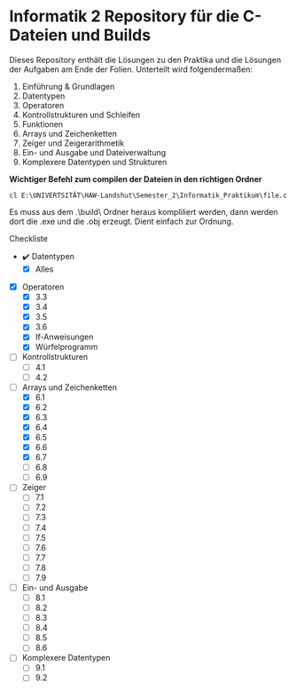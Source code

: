 # Informatik 2 Repository für die C-Dateien und Builds

Dieses Repository enthält die Lösungen zu den Praktika und die Lösungen der Aufgaben am Ende der Folien. Unterteilt wird folgendermaßen:

1. Einführung & Grundlagen
2. Datentypen
3. Operatoren
4. Kontrollstrukturen und Schleifen
5. Funktionen
6. Arrays und Zeichenketten
7. Zeiger und Zeigerarithmetik
8. Ein- und Ausgabe und Dateiverwaltung
9. Komplexere Datentypen und Strukturen

**Wichtiger Befehl zum compilen der Dateien in den richtigen Ordner**

    cl E:\UNIVERTSITÄT\HAW-Landshut\Semester_2\Informatik_Praktikum\file.c

Es muss aus dem .\build\ Ordner heraus kompliliert werden, dann werden dort die .exe und die .obj erzeugt. Dient einfach zur Ordnung.

Checkliste

- :heavy_check_mark: Datentypen
    - [X] Alles

- [X] Operatoren
  - [X] 3.3
  - [X] 3.4
  - [X] 3.5
  - [X] 3.6
  - [X] If-Anweisungen
  - [X] Würfelprogramm

- [ ] Kontrollstrukturen
  - [ ] 4.1
  - [ ] 4.2

- [ ] Arrays und Zeichenketten
  - [X] 6.1
  - [X] 6.2
  - [X] 6.3
  - [X] 6.4
  - [X] 6.5
  - [X] 6.6
  - [X] 6.7
  - [ ] 6.8
  - [ ] 6.9

- [ ] Zeiger
  - [ ] 7.1
  - [ ] 7.2
  - [ ] 7.3
  - [ ] 7.4
  - [ ] 7.5
  - [ ] 7.6
  - [ ] 7.7
  - [ ] 7.8
  - [ ] 7.9

- [ ] Ein- und Ausgabe
  - [ ] 8.1
  - [ ] 8.2
  - [ ] 8.3
  - [ ] 8.4
  - [ ] 8.5
  - [ ] 8.6

- [ ] Komplexere Datentypen
  - [ ] 9.1
  - [ ] 9.2